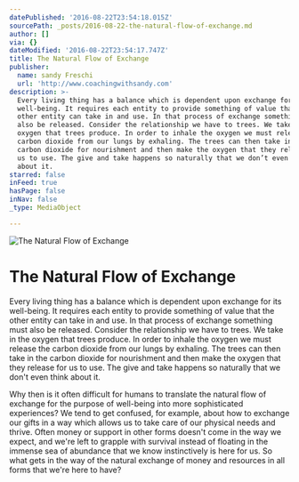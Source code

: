 ```yaml
---
datePublished: '2016-08-22T23:54:18.015Z'
sourcePath: _posts/2016-08-22-the-natural-flow-of-exchange.md
author: []
via: {}
dateModified: '2016-08-22T23:54:17.747Z'
title: The Natural Flow of Exchange
publisher:
  name: sandy Freschi
  url: 'http://www.coachingwithsandy.com'
description: >-
  Every living thing has a balance which is dependent upon exchange for its
  well-being. It requires each entity to provide something of value that the
  other entity can take in and use. In that process of exchange something must
  also be released. Consider the relationship we have to trees. We take in the
  oxygen that trees produce. In order to inhale the oxygen we must release the
  carbon dioxide from our lungs by exhaling. The trees can then take in the
  carbon dioxide for nourishment and then make the oxygen that they release for
  us to use. The give and take happens so naturally that we don’t even think
  about it.
starred: false
inFeed: true
hasPage: false
inNav: false
_type: MediaObject

---
```

![The Natural Flow of Exchange](https://the-grid-user-content.s3-us-west-2.amazonaws.com/6ce944be-6dc2-40b7-979e-5d4047040545.jpg)

# The Natural Flow of Exchange

Every living thing has a balance which is dependent upon exchange for its well-being. It requires each entity to provide something of value that the other entity can take in and use. In that process of exchange something must also be released. Consider the relationship we have to trees. We take in the oxygen that trees produce. In order to inhale the oxygen we must release the carbon dioxide from our lungs by exhaling. The trees can then take in the carbon dioxide for nourishment and then make the oxygen that they release for us to use. The give and take happens so naturally that we don't even think about it.

Why then is it often difficult for humans to translate the natural flow of exchange for the purpose of well-being into more sophisticated experiences? We tend to get confused, for example, about how to exchange our gifts in a way which allows us to take care of our physical needs and thrive. Often money or support in other forms doesn't come in the way we expect, and we're left to grapple with survival instead of floating in the immense sea of abundance that we know instinctively is here for us. So what gets in the way of the natural exchange of money and resources in all forms that we're here to have?